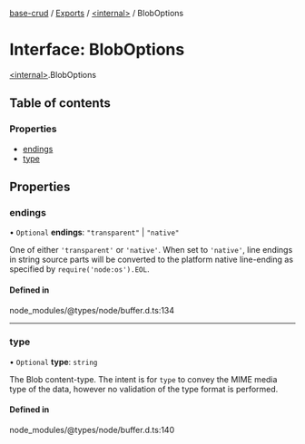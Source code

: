 [base-crud](../README.md) / [Exports](../modules.md) / [\<internal\>](../modules/internal_.md) / BlobOptions

# Interface: BlobOptions

[\<internal\>](../modules/internal_.md).BlobOptions

## Table of contents

### Properties

- [endings](internal_.BlobOptions.md#endings)
- [type](internal_.BlobOptions.md#type)

## Properties

### endings

• `Optional` **endings**: ``"transparent"`` \| ``"native"``

One of either `'transparent'` or `'native'`. When set to `'native'`, line endings in string source parts
will be converted to the platform native line-ending as specified by `require('node:os').EOL`.

#### Defined in

node_modules/@types/node/buffer.d.ts:134

___

### type

• `Optional` **type**: `string`

The Blob content-type. The intent is for `type` to convey
the MIME media type of the data, however no validation of the type format
is performed.

#### Defined in

node_modules/@types/node/buffer.d.ts:140
